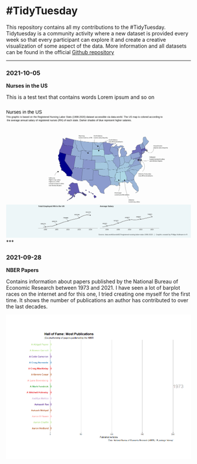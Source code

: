 # \#TidyTuesday

This repository contains all my contributions to the #TidyTuesday. Tidytuesday is a community activity where a new dataset is provided every week so that every participant can explore it and create a creative visualization of some aspect of the data. More information and all datasets can be found in the official [Github repository](https://github.com/rfordatascience/tidytuesday/)

***

### 2021-10-05
**Nurses in the US**

This is a test text that contains words Lorem ipsum and so on

![Gif from TidyTuesday 2021-09-28](2021-10-05/my_test.png)***

### 2021-09-28
**NBER Papers**

Contains information about papers published by the National Bureau of Economic Research between 1973 and 2021. I have seen a lot of barplot races on the internet and for this one, I tried creating one myself for the first time. It shows the number of publications an author has contributed to over the last decades.

![Gif from TidyTuesday 2021-09-28](2021-09-28/NBER_barbplotrace_2.gif)
